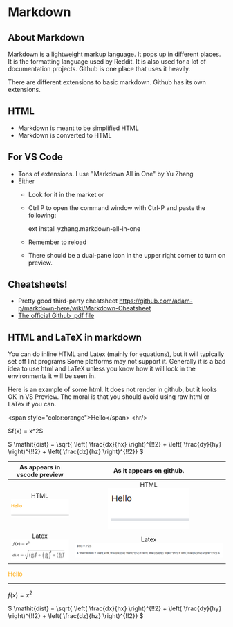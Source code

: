 # Markdown

## About Markdown

Markdown is a lightweight markup language.  It pops up in different places.  It is the formatting language used by Reddit.  It is also used for a lot of documentation projects.  Github is one place that uses it heavily.

There are different extensions to basic markdown.  Github has its own extensions.

## HTML

* Markdown is meant to be simplified HTML
* Markdown is converted to HTML

## For VS Code

* Tons of extensions.  I use "Markdown All in One" by Yu Zhang
* Either
  * Look for it in the market or
  * Ctrl P to open the command window with Ctrl-P and paste the following:

      ext install yzhang.markdown-all-in-one

  * Remember to reload
  * There should be a dual-pane icon in the upper right corner to turn on preview.

## Cheatsheets!

* Pretty good third-party cheatsheet https://github.com/adam-p/markdown-here/wiki/Markdown-Cheatsheet
* [The official Github .pdf file](https://guides.github.com/pdfs/markdown-cheatsheet-online.pdf)

## HTML and LaTeX in markdown

  
You can do inline HTML and Latex (mainly for equations), but it will typically set off lint programs Some platforms may not support it.  Generally it is a bad idea to use html and LaTeX unless you know how it will look in the environments it will be seen in.

Here is an example of some html.  It does not render in github, but it looks OK in VS Preview.  The moral is that you should avoid using raw html or LaTex if you can.

\<span style="color:orange">Hello\</span>
\<hr/>

\$f(x) = x^2$

\$
\mathit{dist} = 
\sqrt{ \left( \frac{dx}{hx} \right)^{\!\!2} +  \left( \frac{dy}{hy} \right)^{\!\!2} +  \left( \frac{dz}{hz} \right)^{\!\!2}}
\$


|As appears in vscode preview|As it appears on github.|
|:---:|:---:|
|HTML<br/> ![html preview](images/htmlPreview.png )|HTML<br/> ![github view](images/htmlGithub.png)|
|Latex<br/> ![Latex in preview](images/latexPreview.png)|Latex<br/> ![github view](images/latexGithub.png)|

<span style="color:orange">Hello</span>
<hr/>


$f(x) = x^2$

$
\mathit{dist} = 
\sqrt{ \left( \frac{dx}{hx} \right)^{\!\!2} +  \left( \frac{dy}{hy} \right)^{\!\!2} +  \left( \frac{dz}{hz} \right)^{\!\!2}}
$
